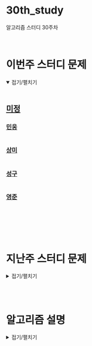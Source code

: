 # 30th_study

알고리즘 스터디 30주차

<br/>

# 이번주 스터디 문제

<details markdown="1" open>
<summary>접기/펼치기</summary>

<br/>

## [미정]()

### [민웅]()

```py

```

### [상미]()

```py

```

### [성구]()

```py

```

### [영준]()

```py

```

<br/>

</details>

<br/><br/>

# 지난주 스터디 문제

<details markdown="1">
<summary>접기/펼치기</summary>

## [한 명씩 제외하기](https://www.codetree.ai/problems/remove-person-at-a-time/description)

### [민웅](./한%20명씩%20제외하기/민웅.py)

```py

```

### [상미](./한%20명씩%20제외하기/상미.py)

```py

```

### [성구](./한%20명씩%20제외하기/성구.py)

```py


```

### [영준](./한%20명씩%20제외하기/영준.py)

```py


```

## [코드트리 회의실](https://www.codetree.ai/problems/codetree-meeting-room/description)

### [민웅](./코드트리%20회의실/민웅.py)

```py

```

### [상미](./코드트리%20회의실/상미.py)

```py

```

### [성구](./코드트리%20회의실/성구.py)

```py

```

### [영준](./코드트리%20회의실/영준.py)

```py

```

## [가장 행복한 문자열](https://www.codetree.ai/problems/the-happiest-string/description)

### [민웅](./가장%20행복한%20문자열/민웅.py)

```py

```

### [상미](./가장%20행복한%20문자열/상미.py)

```py

```

### [성구](./가장%20행복한%20문자열/성구.py)

```py

```

### [영준](./가장%20행복한%20문자열/영준.py)

```py

```

</details>

<br/><br/>

# 알고리즘 설명

<details markdown="1">
<summary>접기/펼치기</summary>



</details>
